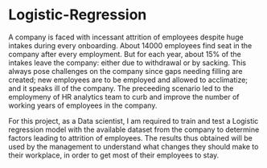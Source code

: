 # Logistic-Regression
A company is faced with incessant attrition of employees despite huge intakes during every onboarding. About 14000 employees find seat in the company after every employment. But for each year, about 15% of the intakes leave the company: either due to withdrawal or by sacking. This always pose challenges on the company since gaps needing filling are created; new employees are to be employed and allowed to acclimatize; and it speaks ill of the company. The preceeding scenario led to the employmeny of HR analytics team to curb and improve the number of working years of employees in the company. 



For this project, as a Data scientist, I am required to train and test a Logistic regression model with the available dataset from the company to determine factors leading to attrition of employees. The results thus obtained will be used by the management to understand what changes they should make to their workplace, in order to get most of their employees to stay.

